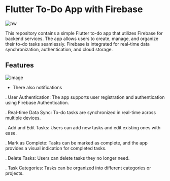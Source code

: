 # Flutter To-Do App with Firebase

![hw](https://github.com/sarv1n0zrr/1-todo-list/assets/165127354/f175fe0e-a865-4ce5-98ee-16626fa109d6)

This repository contains a simple Flutter to-do app that utilizes Firebase for backend services. The app allows users to create, manage, and organize their to-do tasks seamlessly. Firebase is integrated for real-time data synchronization, authentication, and cloud storage.

## Features
![image](https://github.com/sarv1n0zrr/1-todo-list/assets/165127354/0e3a148d-24ac-4e51-bf17-2ad1e46e8618)
- There also notifications

. User Authentication: The app supports user registration and authentication using Firebase Authentication.

. Real-time Data Sync: To-do tasks are synchronized in real-time across multiple devices.

. Add and Edit Tasks: Users can add new tasks and edit existing ones with ease.

. Mark as Complete: Tasks can be marked as complete, and the app provides a visual indication for completed tasks.

. Delete Tasks: Users can delete tasks they no longer need.

. Task Categories: Tasks can be organized into different categories or projects.
 
 
 
